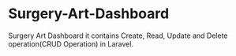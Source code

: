 # Surgery-Art-Dashboard
Surgery Art Dashboard it contains Create, Read, Update and Delete operation(CRUD Operation) in Laravel.
